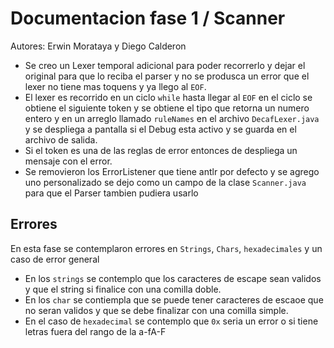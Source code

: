 # Documentacion fase 1 / Scanner
Autores: Erwin Morataya y Diego Calderon

 -	Se creo un Lexer temporal adicional para poder recorrerlo y dejar el original para que lo reciba el parser y no se produsca 
 	un error que el lexer no tiene mas toquens y ya llego al <code>EOF</code>.
 -	El lexer es recorrido en un ciclo <code>while</code> hasta llegar al <code>EOF</code> en el ciclo se obtiene el siguiente token
 	y se obtiene el tipo que retorna un numero entero y en un arreglo llamado <code>ruleNames</code> en el archivo <code>DecafLexer.java</code> 
 	y se despliega a pantalla si el Debug esta activo y se guarda en el archivo de salida.
 -	Si el token es una de las reglas de error entonces de despliega un mensaje con el error.
 -  Se removieron los ErrorListener que tiene antlr por defecto y se agrego uno personalizado se dejo como un campo de la clase 
 	<code>Scanner.java</code> para que el Parser tambien pudiera usarlo
	
## Errores
En esta fase se contemplaron errores en <code>Strings</code>, <code>Chars</code>, <code>hexadecimales</code> y un caso de error general
 - 	En los <code>strings</code> se contemplo que los caracteres de escape sean validos y que el string si finalice 
 	con una comilla doble.
 -	En los <code>char</code> se contiempla que se puede tener caracteres de escaoe que no seran validos y que se 
 	debe finalizar con una comilla simple.
 -	En el caso de <code>hexadecimal</code> se contemplo que <code>0x</code> seria un error o si tiene letras fuera del rango 
 	de la a-fA-F